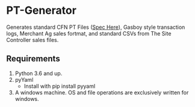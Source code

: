 # PT-Generator
Generates standard CFN PT Files ([Spec Here](http://www.cfnnet.com/OpManual/appendix/ptlayout112.html)), Gasboy style transaction logs, Merchant Ag sales fortmat, and standard CSVs from The Site Controller sales files.

## Requirements
1. Python 3.6 and up.
2. pyYaml
   * Install with pip install pyyaml 
2. A windows machine. OS and file operations are exclusively written for windows.
